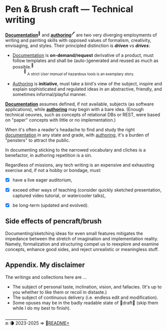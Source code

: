 # Pen & Brush craft &mdash; Technical writing

[__Documentation__](README+/tech_docu.md)<sup>📄</sup> and [__authoring__](README+/tech-authoring.md)<sup>🖊️</sup> are two very diverging employments of writing and painting skills with opposed values of formalism, creativity, envisaging, and styles. Their principled distinction is __*driven*__ vs __*drives*__:

* <ins>Documentation</ins> is **on-demand/request** derivative of a product, must follow templates and shall be (auto-)generated and reused as much as possible.<sup>📖</sup>\
&nbsp;&nbsp;&nbsp;&nbsp;&nbsp;&nbsp;&nbsp;&nbsp;&nbsp;<sup>📖</sup> <sub>A strict _User manual_ of hazardous tools is an exemplary story.</sub>

* <ins>Authoring</ins> is **initiative**, must take a bird's view of the subject, inspire and explain sophisticated and regulated ideas in an abstractive, friendly, and sometimes informal/playful manner.

<ins>**Documentation**</ins> assumes defined, if not available, subjects (as software applications), while <ins>**authoring**</ins> may begin with a bare idea. (Enough technical oeuvres, such as concepts of relational DBs or REST, were based on "paper" concepts with little or no implementation.)

When it's often a reader's headache to find and study the right <ins>documentation</ins> in any state and grade, with <ins>authoring</ins>, it's a burden of "pensters" to attract the public. 

In documenting sticking to the narrowed vocabulary and cliches is a benefactor, in authoring repetition is a sin.

Regardless of missions, any tech writing is an expensive and exhausting exercise and, if not a hobby or bondage, must:

+ [x] have a live eager auditorium,
+ [x] exceed other ways of teaching (consider quickly sketched presentation, captured video tutorial, or watercooler talks),
+ [x] be long-term (updated and evolved).


## Side effects of pencraft/brush

Documenting/sketching ideas for even small features mitigates the impedance between the stretch of imagination and implementation reality. 
Namely, formalization and structuring compel us to reexplore and examine concepts, enhance good sides, and reject unrealistic or meaningless stuff. 

## Appendix. My disclaimer

The writings and collections here are ...

* The subject of personal taste, inclination, vision, and fallacies. (It's up to you whether to like them or recoil in distaste.)
* The subject of continuous delivery (i.e. endless edit and modification).
* Some opuses may be in the badly readable state of 🚧draft🐝 (skip them while I do my best to finish).

\___________\
🔚 🌘 2023-2025 &rArr; 📂[README+](README+)
